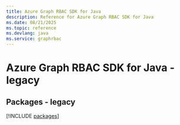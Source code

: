 ```yaml
---
title: Azure Graph RBAC SDK for Java
description: Reference for Azure Graph RBAC SDK for Java
ms.date: 08/21/2025
ms.topic: reference
ms.devlang: java
ms.service: graphrbac
---
```

# Azure Graph RBAC SDK for Java - legacy
## Packages - legacy
[!INCLUDE [packages](graph-rbac-index.md)]